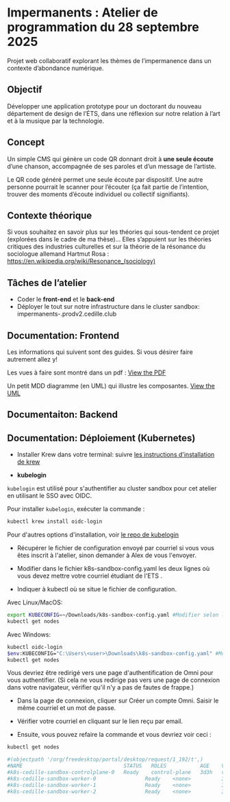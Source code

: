 # Impermanents : Atelier de programmation du 28 septembre 2025
Projet web collaboratif explorant les thèmes de l’impermanence dans un contexte d’abondance numérique.

## Objectif
Développer une application prototype pour un doctorant du nouveau département de design de l’ÉTS, dans une réflexion sur notre relation à l’art et à la musique par la technologie.

## Concept
Un simple CMS qui génère un code QR donnant droit à **une seule écoute** d’une chanson, accompagnée de ses paroles et d’un message de l’artiste.

Le QR code généré permet une seule écoute par dispositif. Une autre personne pourrait le scanner pour l’écouter (ça fait partie de l’intention, trouver des moments d’écoute individuel ou collectif signifiants).

## Contexte théorique
Si vous souhaitez en savoir plus sur les théories qui sous-tendent ce projet (explorées dans le cadre de ma thèse)...
Elles s’appuient sur les théories critiques des industries culturelles et sur la théorie de la résonance du sociologue allemand Hartmut Rosa :  
<https://en.wikipedia.org/wiki/Resonance_(sociology)>

## Tâches de l’atelier
- Coder le **front-end** et le **back-end**  
- Déployer le tout sur notre infrastructure dans le cluster sandbox: impermanents-<equipe>.prodv2.cedille.club

## Documentation: Frontend

Les informations qui suivent sont des guides. Si vous désirer faire autrement allez y!

Les vues à faire sont montré dans un pdf : [View the PDF](https://github.com/ClubCedille/impermanent/blob/main/impermanent_views.pdf)

Un petit MDD diagramme (en UML) qui illustre les composantes. [View the UML](https://github.com/ClubCedille/impermanent/blob/main/impermanent_uml_mdd.pdf)
 
## Documentaiton: Backend



## Documentation: Déploiement (Kubernetes)

- Installer Krew dans votre terminal: suivre [les instructions d'installation de
krew](https://krew.sigs.k8s.io/docs/user-guide/setup/install/)

- **kubelogin**

`kubelogin` est utilisé pour s'authentifier au cluster sandbox pour cet atelier en utilisant le SSO avec OIDC.

Pour installer `kubelogin`, exécuter la commande :


```bash
kubectl krew install oidc-login
```

Pour d'autres options d'installation, voir [le repo de
kubelogin](https://github.com/int128/kubelogin)

- Récupérer le fichier de configuration envoyé par courriel si vous vous êtes inscrit à l'atelier, sinon demander à Alex de vous l'envoyer.

- Modifier dans le fichier k8s-sandbox-config.yaml les deux lignes où vous devez mettre votre courriel étudiant de l'ETS <your-email>.

- Indiquer à kubectl où se situe le fichier de configuration.

Avec Linux/MacOS:

```bash
export KUBECONFIG=~/Downloads/k8s-sandbox-config.yaml #Modifier selon l'emplacement du kubeconfig téléchargé
kubectl get nodes
```

Avec Windows: 

```bash
kubectl oidc-login
$env:KUBECONFIG="C:\Users\<user>\Downloads\k8s-sandbox-config.yaml" #Modifier selon l'emplacement du kubeconfig téléchargé
kubectl get nodes
```

Vous devriez être redirigé vers une page d'authentification de Omni pour vous authentifier.
(Si cela ne vous redirige pas vers une page de connexion dans votre navigateur, vérifier qu'il n'y a pas de fautes de frappe.)

- Dans la page de connexion, cliquer sur Créer un compte Omni.
Saisir le même courriel et un mot de passe.

- Vérifier votre courriel en cliquant sur le lien reçu par email.

- Ensuite, vous pouvez refaire la commande et vous devriez voir ceci :

```bash
kubectl get nodes

#(objectpath '/org/freedesktop/portal/desktop/request/1_192/t',)
#NAME                                 STATUS   ROLES           AGE    VERSION
#k8s-cedille-sandbox-controlplane-0   Ready    control-plane   3d3h   v1.30.0
#k8s-cedille-sandbox-worker-0                Ready    <none>          3d3h   v1.30.0
#k8s-cedille-sandbox-worker-1                Ready    <none>          3d3h   v1.30.0
#k8s-cedille-sandbox-worker-2                Ready    <none>          3d3h   v1.30.0
``` 
